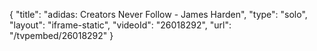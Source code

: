 {
    "title": "adidas: Creators Never Follow - James Harden",
    "type": "solo",
    "layout": "iframe-static",
    "videoId": "26018292",
    "url": "\/tvpembed\/26018292"
}